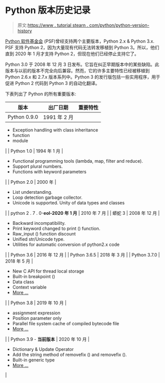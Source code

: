 # Python 版本历史记录

> 原文:[https://www . tutorial stearn . com/python/python-version-history](https://www.tutorialsteacher.com/python/python-version-history)

[Python 软件基金会](https://www.python.org/psf-landing/) (PSF)曾经支持两个主要版本，Python 2.x & Python 3.x. PSF 支持 Python 2，因为大量现有代码无法转发移植到 Python 3。所以，他们直到 2020 年 1 月才支持 Python 2，但现在他们已经停止支持它了。

Python 3.0 于 2008 年 12 月 3 日发布。它旨在纠正早期版本中的某些缺陷。此版本与以前的版本不完全向后兼容。然而，它的许多主要特性已经被移植到 Python 2.6.x 和 2.7.x 版本系列中。Python 3 的发行版包括一些实用程序，用于促进 Python 2 代码到 Python 3 的自动化翻译。

下表列出了 Python 的所有重要版本:

| 版本 | 出厂日期 | 重要特性 |
| --- | --- | --- |
| Python 0.9.0 | 1991 年 2 月 | 

*   Exception handling with class inheritance
*   function
*   module

 |
| Python 1.0 | 1994 年 1 月 | 

*   Functional programming tools (lambda, map, filter and reduce).
*   Support plural numbers.
*   Functions with keyword parameters

 |
| Python 2.0 | 2000 年 | 

*   List understanding.
*   Loop detection garbage collector.
*   Unicode is supported. Unity of data types and classes

 |
| python 2 . 7 . 0-**eol-2020 年 1 月** | 2010 年 7 月 |
| 蟒蛇 3 | 2008 年 12 月 | 

*   Backward incompatibility.
*   Print keyword changed to print () function.
*   Raw_input () function discount
*   Unified str/Unicode type.
*   Utilities for automatic conversion of python2.x code

 |
| Python 3.6 | 2016 年 12 月 |
| Python 3.6.5 | 2018 年 3 月 |
| Python 3.7.0 | 2018 年 5 月 | 

*   New C API for thread local storage
*   Built-in breakpoint ()
*   Data class
*   Context variable
*   [More ...](https://docs.python.org/3.7/whatsnew/3.7.html)

 |
| Python 3.8 | 2019 年 10 月 | 

*   assignment expression
*   Position parameter only
*   Parallel file system cache of compiled bytecode file
*   [More ...](https://docs.python.org/3.8/whatsnew/3.8.html)

 |
| Python 3.9 - **当前版本** | 2020 年 10 月 | 

*   Dictionary & Update Operator
*   Add the string method of removefix () and removefix ().
*   Built-in generic type
*   [More ...](https://docs.python.org/3.9/whatsnew/3.9.html)

 |